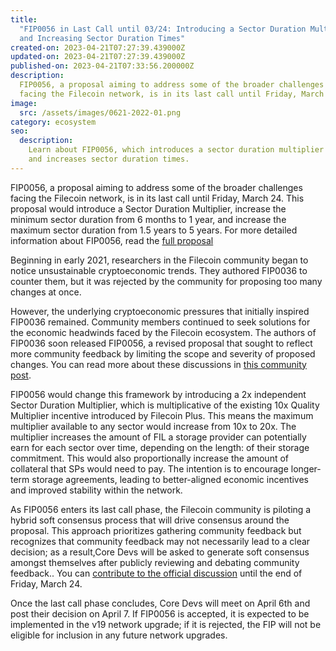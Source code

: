 ```yaml
---
title:
  "FIP0056 in Last Call until 03/24: Introducing a Sector Duration Multiplier
  and Increasing Sector Duration Times"
created-on: 2023-04-21T07:27:39.439000Z
updated-on: 2023-04-21T07:27:39.439000Z
published-on: 2023-04-21T07:33:56.200000Z
description:
  FIP0056, a proposal aiming to address some of the broader challenges
  facing the Filecoin network, is in its last call until Friday, March 24.
image:
  src: /assets/images/0621-2022-01.png
category: ecosystem
seo:
  description:
    Learn about FIP0056, which introduces a sector duration multiplier
    and increases sector duration times.
---
```


FIP0056, a proposal aiming to address some of the broader challenges facing the Filecoin network, is in its last call until Friday, March 24. This proposal would introduce a Sector Duration Multiplier, increase the minimum sector duration from 6 months to 1 year, and increase the maximum sector duration from 1.5 years to 5 years. For more detailed information about FIP0056, read the [full proposal](https://github.com/filecoin-project/FIPs/blob/master/FIPS/fip-0056.md)

Beginning in early 2021, researchers in the Filecoin community began to notice unsustainable cryptoeconomic trends. They authored FIP0036 to counter them, but it was rejected by the community for proposing too many changes at once.

However, the underlying cryptoeconomic pressures that initially inspired FIP0036 remained. Community members continued to seek solutions for the economic headwinds faced by the Filecoin ecosystem. The authors of FIP0036 soon released FIP0056, a revised proposal that sought to reflect more community feedback by limiting the scope and severity of proposed changes. You can read more about these discussions in [this community post](https://github.com/filecoin-project/community/discussions/572).

FIP0056 would change this framework by introducing a 2x independent Sector Duration Multiplier, which is multiplicative of the existing 10x Quality Multiplier incentive introduced by Filecoin Plus. This means the maximum multiplier available to any sector would increase from 10x to 20x. The multiplier increases the amount of FIL a storage provider can potentially earn for each sector over time, depending on the length: of their storage commitment. This would also proportionally increase the amount of collateral that SPs would need to pay. The intention is to encourage longer-term storage agreements, leading to better-aligned economic incentives and improved stability within the network.

As FIP0056 enters its last call phase, the Filecoin community is piloting a hybrid soft consensus process that will drive consensus around the proposal. This approach prioritizes gathering community feedback but recognizes that community feedback may not necessarily lead to a clear decision; as a result,Core Devs will be asked to generate soft consensus amongst themselves after publicly reviewing and debating community feedback.. You can [contribute to the official discussion](https://github.com/filecoin-project/FIPs/discussions/554) until the end of Friday, March 24.

Once the last call phase concludes, Core Devs will meet on April 6th and post their decision on April 7. If FIP0056 is accepted, it is expected to be implemented in the v19 network upgrade; if it is rejected, the FIP will not be eligible for inclusion in any future network upgrades.
